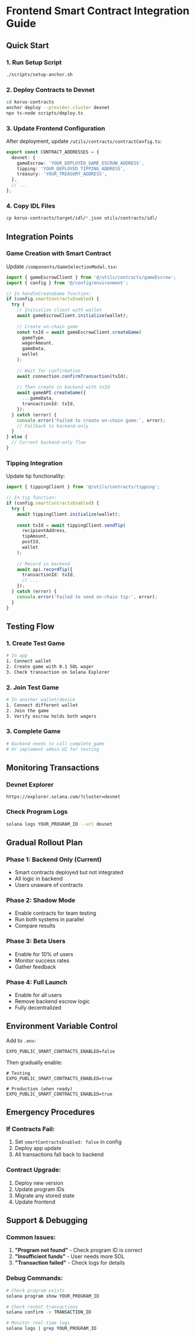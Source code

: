 # Frontend Smart Contract Integration Guide

## Quick Start

### 1. Run Setup Script
```bash
./scripts/setup-anchor.sh
```

### 2. Deploy Contracts to Devnet
```bash
cd korus-contracts
anchor deploy --provider.cluster devnet
npx ts-node scripts/deploy.ts
```

### 3. Update Frontend Configuration

After deployment, update `/utils/contracts/contractConfig.ts`:
```typescript
export const CONTRACT_ADDRESSES = {
  devnet: {
    gameEscrow: 'YOUR_DEPLOYED_GAME_ESCROW_ADDRESS',
    tipping: 'YOUR_DEPLOYED_TIPPING_ADDRESS',
    treasury: 'YOUR_TREASURY_ADDRESS',
  },
  // ...
};
```

### 4. Copy IDL Files
```bash
cp korus-contracts/target/idl/*.json utils/contracts/idl/
```

## Integration Points

### Game Creation with Smart Contract

Update `/components/GameSelectionModal.tsx`:
```typescript
import { gameEscrowClient } from '@/utils/contracts/gameEscrow';
import { config } from '@/config/environment';

// In handleCreateGame function:
if (config.smartContractsEnabled) {
  try {
    // Initialize client with wallet
    await gameEscrowClient.initialize(wallet);
    
    // Create on-chain game
    const txId = await gameEscrowClient.createGame(
      gameType,
      wagerAmount,
      gameData,
      wallet
    );
    
    // Wait for confirmation
    await connection.confirmTransaction(txId);
    
    // Then create in backend with txId
    await gameAPI.createGame({
      ...gameData,
      transactionId: txId,
    });
  } catch (error) {
    console.error('Failed to create on-chain game:', error);
    // Fallback to backend-only
  }
} else {
  // Current backend-only flow
}
```

### Tipping Integration

Update tip functionality:
```typescript
import { tippingClient } from '@/utils/contracts/tipping';

// In tip function:
if (config.smartContractsEnabled) {
  try {
    await tippingClient.initialize(wallet);
    
    const txId = await tippingClient.sendTip(
      recipientAddress,
      tipAmount,
      postId,
      wallet
    );
    
    // Record in backend
    await api.recordTip({
      transactionId: txId,
      // ...
    });
  } catch (error) {
    console.error('Failed to send on-chain tip:', error);
  }
}
```

## Testing Flow

### 1. Create Test Game
```bash
# In app
1. Connect wallet
2. Create game with 0.1 SOL wager
3. Check transaction on Solana Explorer
```

### 2. Join Test Game
```bash
# In another wallet/device
1. Connect different wallet
2. Join the game
3. Verify escrow holds both wagers
```

### 3. Complete Game
```bash
# Backend needs to call complete_game
# Or implement admin UI for testing
```

## Monitoring Transactions

### Devnet Explorer
```
https://explorer.solana.com/?cluster=devnet
```

### Check Program Logs
```bash
solana logs YOUR_PROGRAM_ID --url devnet
```

## Gradual Rollout Plan

### Phase 1: Backend Only (Current)
- Smart contracts deployed but not integrated
- All logic in backend
- Users unaware of contracts

### Phase 2: Shadow Mode
- Enable contracts for team testing
- Run both systems in parallel
- Compare results

### Phase 3: Beta Users
- Enable for 10% of users
- Monitor success rates
- Gather feedback

### Phase 4: Full Launch
- Enable for all users
- Remove backend escrow logic
- Fully decentralized

## Environment Variable Control

Add to `.env`:
```env
EXPO_PUBLIC_SMART_CONTRACTS_ENABLED=false
```

Then gradually enable:
```env
# Testing
EXPO_PUBLIC_SMART_CONTRACTS_ENABLED=true

# Production (when ready)
EXPO_PUBLIC_SMART_CONTRACTS_ENABLED=true
```

## Emergency Procedures

### If Contracts Fail:
1. Set `smartContractsEnabled: false` in config
2. Deploy app update
3. All transactions fall back to backend

### Contract Upgrade:
1. Deploy new version
2. Update program IDs
3. Migrate any stored state
4. Update frontend

## Support & Debugging

### Common Issues:
1. **"Program not found"** - Check program ID is correct
2. **"Insufficient funds"** - User needs more SOL
3. **"Transaction failed"** - Check logs for details

### Debug Commands:
```bash
# Check program exists
solana program show YOUR_PROGRAM_ID

# Check recent transactions
solana confirm -v TRANSACTION_ID

# Monitor real-time logs
solana logs | grep YOUR_PROGRAM_ID
```